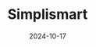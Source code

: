 ---  
layout: startup_page  
title: "Simplismart"  
id: "simplismart.ai"  
permalink: "/simplismartsimplismart.ai10172024/"  
website: "https://www.simplismart.ai/"  
funding_round: "Series A"  
funding_amount: "$7M"  
investors: "Accel, Shastra VC, Titan Capital, Akshay Kothari"  
about: "Simplismart is a cloud-based MLOps workflow orchestration platform that helps organizations fine-tune, deploy, and observe machine learning models at scale. Its focus is on improving speed and reducing costs through a software-based approach, rather than hardware or cloud solutions. The platform is designed for on-premises enterprise environments and is agnostic towards the choice of model and cloud platform."  
markets: "AI, MLOps, Software Development, Business/Productivity Software, Artificial Intelligence & Machine Learning"  
hq: "Bangalore, Karnataka, India"  
founded_year: "2022"  
linkedin: "https://www.linkedin.com/company/simplismart"  
twitter: "https://twitter.com/simplismarthq"  
instagram: ""  
facebook: ""  
crunchbase: "https://www.crunchbase.com/organization/simplismart"  
pitchbook: "https://pitchbook.com/profiles/company/521453-71"  

date_display: "17-Oct-2024"  
date: "2024-10-17"

# SEO Optimization  
meta_title: "Simplismart - Series A Funding ($7M)"  
meta_description: "Simplismart, Simplismart is a cloud-based MLOps workflow orchestration platform that helps organizations fine-tune, deploy, and observe machine learning models at ..."  
meta_keywords: "Simplismart, AI, MLOps, Software Development, Business/Productivity Software, Artificial Intelligence & Machine Learning, Series A funding"  
canonical_url: "https://startup.projectstartups.com/simplismartsimplismart.ai10172024/"  
---